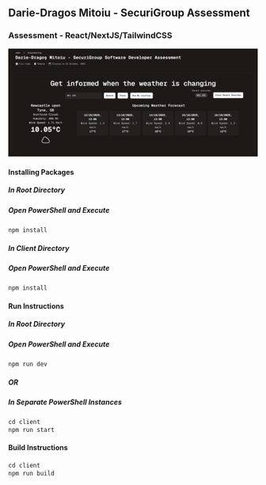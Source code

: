 ## Darie-Dragos Mitoiu - SecuriGroup Assessment

### Assessment - React/NextJS/TailwindCSS

![](docs/a154b5596548192d4f1c722005cc1df6.png)

#### Installing Packages

##### In Root Directory

##### Open PowerShell and Execute

```bash
npm install
```

##### In Client Directory

##### Open PowerShell and Execute

```bash
npm install
```

#### Run Instructions

##### In Root Directory

##### Open PowerShell and Execute

```bash
npm run dev
```

##### OR

##### In Separate PowerShell Instances

```
cd client
npm run start
```

#### Build Instructions

```
cd client
npm run build
```